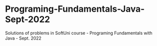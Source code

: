 # Programing-Fundamentals-Java-Sept-2022
Solutions of problems in SoftUni course - Programing Fundamentals with Java - Sept. 2022
